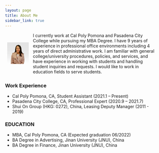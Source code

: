 ```yaml
---
layout: page
title: About Me
sidebar_link: true
---
```



<table style="width:100%">
<thead>
  <tr>
    <td><img src="assets/images/carrie_image.jpg" alt="Carrie" width="680px"></td>
    <td>I currently work at Cal Poly Pomona and Pasadena City College while pursuing my MBA Degree. I have 9 years of experience in professional office environments including 4 years of direct administrative work. I am familiar with general college/university procedures, policies, and services, and have experience in working with students and handling student inquiries and requests. I would like to work in education fields to serve students. </td>
  </tr>
</thead>
</table>

### Work Experience

- Cal Poly Pomona, CA, Student Assistant (2021.1 – Present)
- Pasadena City College, CA, Professional Expert (2020.9 – 2021.7)
- Shui On Group (HKG: 0272), China, Leasing Deputy Manager (2011 - 2019)

### EDUCATION

- MBA, Cal Poly Pomona, CA (Expected graduation 06/2022) 
- BA Degree in Advertising, Jinan University (JNU), China
- BA Degree in Finance, Jinan University (JNU), China

